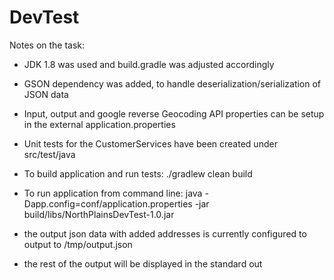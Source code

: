# DevTest

Notes on the task:

- JDK 1.8 was used and build.gradle was adjusted accordingly

- GSON dependency was added, to handle deserialization/serialization of JSON data

- Input, output and google reverse Geocoding API properties can be setup in the external application.properties

- Unit tests for the CustomerServices have been created under src/test/java

- To build application and run tests: ./gradlew clean build

- To run application from command line: java -Dapp.config=conf/application.properties -jar build/libs/NorthPlainsDevTest-1.0.jar

- the output json data with added addresses is currently configured to output to /tmp/output.json

- the rest of the output will be displayed in the standard out

